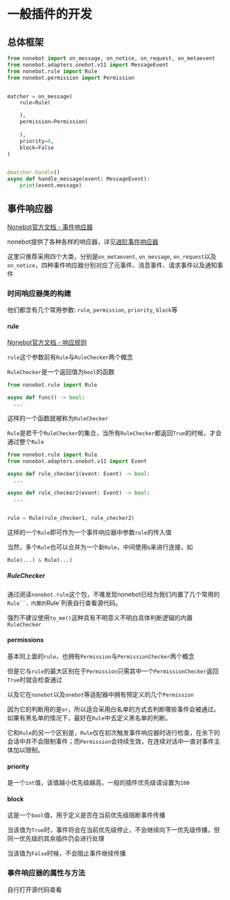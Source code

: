 # 一般插件的开发

## 总体框架

```python
from nonebot import on_message, on_notice, on_request, on_metaevent
from nonebot.adapters.onebot.v11 import MessageEvent
from nonebot.rule import Rule
from nonebot.permission import Permission


matcher = on_message(
    rule=Rule(

    ),
    permission=Permission(
    
    ),
    priority=0,
    block=False
)


@matcher.handle()
async def handle_message(event: MessageEvent):
    print(event.message)

```

## 事件响应器

[Nonebot官方文档 - 事件响应器](https://nonebot.dev/docs/tutorial/matcher)

nonebot提供了各种各样的响应器，详见[进阶事件响应器](https://nonebot.dev/docs/advanced/matcher)

这里只推荐采用四个大类，分别是`on_metaevent`, `on_message`, `on_request`以及`on_notice`，四种事件响应器分别对应了元事件、消息事件、请求事件以及通知事件

### 时间响应器类的构建

他们都含有几个常用参数: `rule`, `permission`, `priority`, `block`等

#### rule

[Nonebot官方文档 - 响应规则](https://nonebot.dev/docs/appendices/rule)

`rule`这个参数前有`Rule`与`RuleChecker`两个概念

`RuleChecker`是一个返回值为`bool`的函数

```python
from nonebot.rule import Rule

async def func() -> bool:
  ...
```

这样的一个函数就被称为`RuleChecker`

`Rule`是若干个`RuleChecker`的集合，当所有`RuleChecker`都返回`True`的时候，才会通过整个`Rule`

```python
from nonebot.rule import Rule
from nonebot.adapters.onebot.v11 import Event

async def rule_checker1(event: Event) -> bool:
  ...
  
async def rule_checker2(event: Event) -> bool:
  ...


rule = Rule(rule_checker1, rule_checker2)
```

这样的一个`Rule`即可作为一个事件响应器中参数`rule`的传入值

当然，多个`Rule`也可以合并为一个新`Rule`，中间使用`&`来进行连接，如

```python
Rule(...) & Rule(...)
```

##### RuleChecker

通过阅读`nonebot.rule`这个包，不难发现nonebot已经为我们内置了几个常用的`Rule``，内置的`Rule`列表自行查看源代码。

强烈不建议使用`to_me()`这种具有不明意义不明白具体判断逻辑的内置`RuleChecker`

#### permissions

基本同上面的`rule`，也拥有`Permission`与`PermissionChecker`两个概念

但是它与`rule`的最大区别在于`Permission`只需其中一个`PermissionChecker`返回`True`时就会检查通过

以及它在`nonebot`以及`onebot`等适配器中拥有预定义的几个`Permission`

因为它的判断用的是`or`，所以适合采用白名单的方式去判断哪些事件会被通过。如果有黑名单的情况下，最好在`Rule`中去定义黑名单的判断。

它和`Rule`的另一个区别是，`Rule`仅在初次触发事件响应器时进行检查，在余下的会话中并不会限制事件；而`Permission`会持续生效，在连续对话中一直对事件主体加以限制。

#### priority

是一个`int`值，该值越小优先级越高，一般的插件优先级请设置为`100`

#### block

这是一个`bool`值，用于定义是否在当前优先级阻断事件传播

当该值为`True`时，事件将会在当前优先级停止，不会继续向下一优先级传播，但同一优先级的其余插件仍会进行处理

当该值为`False`时候，不会阻止事件继续传播

### 事件响应器的属性与方法

自行打开源代码查看
